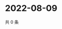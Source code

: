 # 2022-08-09

共 0 条

<!-- BEGIN WEIBO -->
<!-- 最后更新时间 Tue Aug 09 2022 02:01:17 GMT+0800 (China Standard Time) -->

<!-- END WEIBO -->
